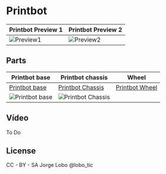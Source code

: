 # Printbot

| Printbot Preview 1| Printbot Preview 2|
| ----- | ---- |
| ![Preview1](https://github.com/EchidnaShield/Recursos/blob/master/Dise%C3%B1os3D/Printbot/printbot_view2.jpg) | ![Preview2](https://github.com/EchidnaShield/Recursos/blob/master/Dise%C3%B1os3D/Printbot/printbot_view1.jpg) |

## Parts
| Printbot base | Printbot chassis | Wheel |
| ----- | ---- | ---- |
|[Printbot base ](https://github.com/EchidnaShield/Recursos/blob/master/Dise%C3%B1os3D/Printbot/arduinobase.stl) | [Printbot Chassis](https://github.com/EchidnaShield/Recursos/blob/master/Dise%C3%B1os3D/Printbot/chassis.stl) | [Printbot Wheel](https://github.com/EchidnaShield/Recursos/blob/master/Dise%C3%B1os3D/Printbot/wheel.stl) |
|![Printbot base ](https://github.com/EchidnaShield/Recursos/blob/master/Dise%C3%B1os3D/Printbot/arduinobase.jpg) | ![Printbot Chassis](https://github.com/EchidnaShield/Recursos/blob/master/Dise%C3%B1os3D/Printbot/chassis.jpg) |   |

## Vídeo
To Do

## License
CC - BY - SA
Jorge Lobo @lobo_tic
